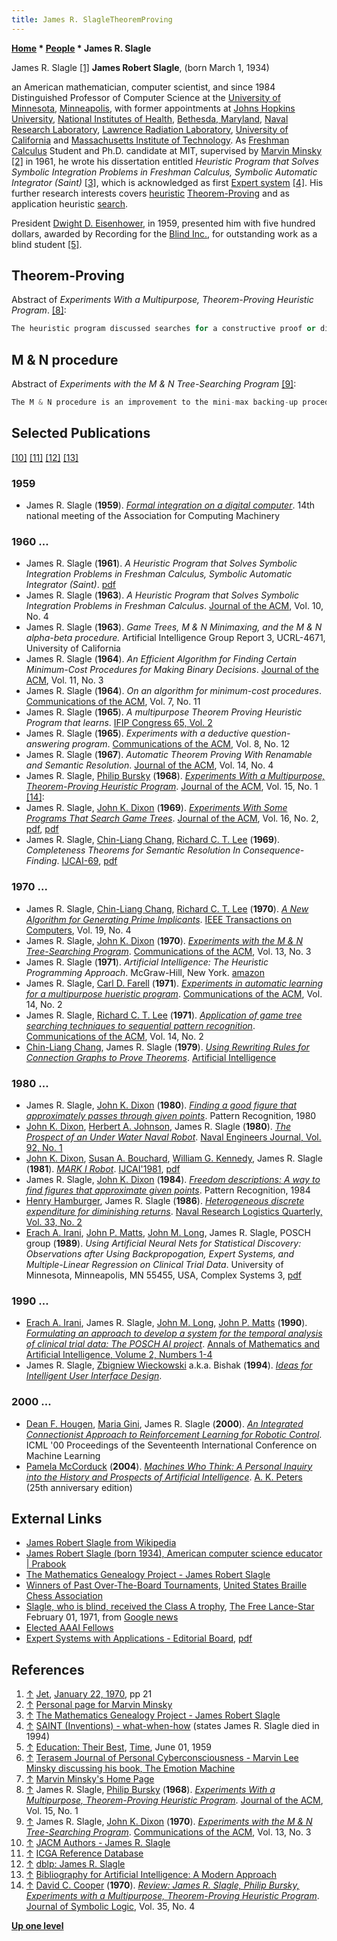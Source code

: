 ```yaml
---
title: James R. SlagleTheoremProving
---
```

**[Home](Home "Home") \* [People](People "People") \* James R. Slagle**



 [](File:Slagle.JPG) James R. Slagle <a id="cite-note-1" href="#cite-ref-1">[1]</a> 
**James Robert Slagle**, (born March 1, 1934)  

an American mathematician, computer scientist, and since 1984 Distinguished Professor of Computer Science at the [University of Minnesota](University_of_Minnesota "University of Minnesota"), [Minneapolis](https://en.wikipedia.org/wiki/Minneapolis), with former appointments at [Johns Hopkins University](https://en.wikipedia.org/wiki/Johns_Hopkins_University), [National Institutes of Health](https://en.wikipedia.org/wiki/National_Institutes_of_Health), [Bethesda, Maryland](https://en.wikipedia.org/wiki/Bethesda,_Maryland), [Naval Research Laboratory](https://en.wikipedia.org/wiki/Naval_Research_Laboratory), [Lawrence Radiation Laboratory](Lawrence_Livermore_National_Laboratory "Lawrence Livermore National Laboratory"), [University of California](https://en.wikipedia.org/wiki/University_of_California) and [Massachusetts Institute of Technology](Massachusetts_Institute_of_Technology "Massachusetts Institute of Technology"). As [Freshman](https://en.wikipedia.org/wiki/Freshman) [Calculus](https://en.wikipedia.org/wiki/Calculus) Student and Ph.D. candidate at MIT, supervised by [Marvin Minsky](Marvin_Minsky "Marvin Minsky") <a id="cite-note-2" href="#cite-ref-2">[2]</a> in 1961, he wrote his dissertation entitled *Heuristic Program that Solves Symbolic Integration Problems in Freshman Calculus, Symbolic Automatic Integrator (Saint)* <a id="cite-note-3" href="#cite-ref-3">[3]</a>, which is acknowledged as first [Expert system](https://en.wikipedia.org/wiki/Expert_system) <a id="cite-note-4" href="#cite-ref-4">[4]</a>. His further research interests covers [heuristic](https://en.wikipedia.org/wiki/Heuristic) [Theorem-Proving](https://en.wikipedia.org/wiki/Automated_theorem_proving) and as application heuristic [search](Search "Search"). 


President [Dwight D. Eisenhower](https://en.wikipedia.org/wiki/Dwight_D._Eisenhower), in 1959, presented him with five hundred dollars, awarded by Recording for the [Blind Inc.](http://www.blindinc.org/), for outstanding work as a blind student <a id="cite-note-5" href="#cite-ref-5">[5]</a>. 



## Theorem-Proving


Abstract of *Experiments With a Multipurpose, Theorem-Proving Heuristic Program*. <a id="cite-note-8" href="#cite-ref-8">[8]</a>:




```C++
The heuristic program discussed searches for a constructive proof or disproof of a given proposition. It uses a search procedure which efficiently selects the seemingly best proposition to work on next. This program is multipurpose in that the domains it can handle are varied. As an initial experiment, the program was given the task of searching for proofs and disproofs of propositions about [Kalah](Kalah "Kalah") end games. Kalah is a two-person game. In another experiment the program, after some modifications, played the game of Kalah. This program was compared with another tree-searching procedure, the [Alpha-Beta](Alpha-Beta "Alpha-Beta") minimax procedure; the results have been encouraging since the program is fast and efficient. Its greatest usefulness is in solving large problems. It is hoped that this program has added one more step toward the goal of eventually obtaining computer programs which can solve intellectually difficult problems.  

```





## M & N procedure


Abstract of *Experiments with the M & N Tree-Searching Program* <a id="cite-note-9" href="#cite-ref-9">[9]</a>:




```C++
The M & N procedure is an improvement to the mini-max backing-up procedure widely used in computer programs for game-playing and other purposes. It is based on the principle that it is desirable to have many options when making decisions in the face of uncertainty. The mini-max procedure assigns to a MAX (MIN) node the value of the highest (lowest) valued successor to that node. The M & N procedure assigns to a MAX (MIN) node some function of the M (N) highest (lowest) valued successors. An M & N procedure was written in LISP to play the game of Kalah, and it was demonstrated that the M & N procedure is significantly superior to the mini-max procedure. The statistical significance of important conclusions is given. Since information on statistical significance has often been lacking in papers on computer experiments in the artificial intelligence field, these experiments can perhaps serve as a model for future work. 

```

## Selected Publications


<a id="cite-note-10" href="#cite-ref-10">[10]</a> <a id="cite-note-11" href="#cite-ref-11">[11]</a> <a id="cite-note-12" href="#cite-ref-12">[12]</a> <a id="cite-note-13" href="#cite-ref-13">[13]</a>



### 1959


* James R. Slagle (**1959**). *[Formal integration on a digital computer](http://portal.acm.org/citation.cfm?id=612201.612245&coll=DL&dl=GUIDE&CFID=27386242&CFTOKEN=68454346)*. 14th national meeting of the Association for Computing Machinery


### 1960 ...


* James R. Slagle (**1961**). *A Heuristic Program that Solves Symbolic Integration Problems in Freshman Calculus, Symbolic Automatic Integrator (Saint)*. [pdf](http://dspace.mit.edu/bitstream/handle/1721.1/11997/31225400.pdf)
* James R. Slagle (**1963**). *A Heuristic Program that Solves Symbolic Integration Problems in Freshman Calculus*. [Journal of the ACM](ACM#Journal "ACM"), Vol. 10, No. 4
* James R. Slagle (**1963**). *Game Trees, M & N Minimaxing, and the M & N alpha-beta procedure.* Artificial Intelligence Group Report 3, UCRL-4671, University of California
* James R. Slagle (**1964**). *An Efficient Algorithm for Finding Certain Minimum-Cost Procedures for Making Binary Decisions*. [Journal of the ACM](ACM#Journal "ACM"), Vol. 11, No. 3
* James R. Slagle (**1964**). *On an algorithm for minimum-cost procedures*. [Communications of the ACM](ACM#Communications "ACM"), Vol. 7, No. 11
* James R. Slagle (**1965**). *A multipurpose Theorem Proving Heuristic Program that learns*. [IFIP Congress 65, Vol. 2](http://www.bibliopolis.com/main/books/caliban_0032271.html)
* James R. Slagle (**1965**). *Experiments with a deductive question-answering program*. [Communications of the ACM](ACM#Communications "ACM"), Vol. 8, No. 12
* James R. Slagle (**1967**). *Automatic Theorem Proving With Renamable and Semantic Resolution*. [Journal of the ACM](ACM#Journal "ACM"), Vol. 14, No. 4
* James R. Slagle, [Philip Bursky](Philip_Bursky "Philip Bursky") (**1968**). *[Experiments With a Multipurpose, Theorem-Proving Heuristic Program](https://dl.acm.org/citation.cfm?id=321444)*. [Journal of the ACM](ACM#Journal "ACM"), Vol. 15, No. 1 <a id="cite-note-14" href="#cite-ref-14">[14]</a>:
* James R. Slagle, [John K. Dixon](John_K._Dixon "John K. Dixon") (**1969**). *[Experiments With Some Programs That Search Game Trees](http://portal.acm.org/citation.cfm?id=321510.321511)*. [Journal of the ACM](ACM#Journal "ACM"), Vol. 16, No. 2, [pdf](http://wiki.cs.pdx.edu/cs542-spring2011/nfp/abmin.pdf), [pdf](http://wiki.cs.pdx.edu/wurzburg2009/nfp/abmin.pdf)
* James R. Slagle, [Chin-Liang Chang](Chin-Liang_Chang "Chin-Liang Chang"), [Richard C. T. Lee](Richard_C._T._Lee "Richard C. T. Lee") (**1969**). *Completeness Theorems for Semantic Resolution In Consequence-Finding*. [IJCAI-69](Conferences#IJCAI "Conferences"), [pdf](http://ijcai.org/Past%20Proceedings/IJCAI-69/PDF/028.pdf)


### 1970 ...


* James R. Slagle, [Chin-Liang Chang](Chin-Liang_Chang "Chin-Liang Chang"), [Richard C. T. Lee](Richard_C._T._Lee "Richard C. T. Lee") (**1970**). *[A New Algorithm for Generating Prime Implicants](http://portal.acm.org/citation.cfm?id=1310139.1310332&coll=DL&dl=GUIDE&CFID=27479742&CFTOKEN=16394760)*. [IEEE Transactions on Computers](https://en.wikipedia.org/wiki/IEEE_Transactions_on_Computers), Vol. 19, No. 4
* James R. Slagle, [John K. Dixon](John_K._Dixon "John K. Dixon") (**1970**). *[Experiments with the M & N Tree-Searching Program](http://portal.acm.org/citation.cfm?id=362052.362054)*. [Communications of the ACM](ACM#Communications "ACM"), Vol. 13, No. 3
 * James R. Slagle (**1971**). *Artificial Intelligence: The Heuristic Programming Approach*. McGraw-Hill, New York. [amazon](http://www.amazon.com/gp/customer-media/product-gallery/0070580057/ref=cm_ciu_pdp_images_all) 
* James R. Slagle, [Carl D. Farell](http://www.informatik.uni-trier.de/~ley/db/indices/a-tree/f/Farrell:Carl_D=.html) (**1971**). *[Experiments in automatic learning for a multipurpose hueristic program](http://portal.acm.org/citation.cfm?id=362515.362560)*. [Communications of the ACM](ACM#Communications "ACM"), Vol. 14, No. 2
* James R. Slagle, [Richard C. T. Lee](Richard_C._T._Lee "Richard C. T. Lee") (**1971**). *[Application of game tree searching techniques to sequential pattern recognition](http://portal.acm.org/citation.cfm?id=362515.362562)*. [Communications of the ACM](ACM#Communications "ACM"), Vol. 14, No. 2
* [Chin-Liang Chang](Chin-Liang_Chang "Chin-Liang Chang"), James R. Slagle (**1979**). *[Using Rewriting Rules for Connection Graphs to Prove Theorems](http://www.sciencedirect.com/science/article/pii/0004370279900158)*. [Artificial Intelligence](Artificial_Intelligence#Journals "Artificial Intelligence")


### 1980 ...


* James R. Slagle, [John K. Dixon](John_K._Dixon "John K. Dixon") (**1980**). *[Finding a good figure that approximately passes through given points](http://www.sciencedirect.com/science/article/pii/0031320380900308)*. Pattern Recognition, 1980
* [John K. Dixon](John_K._Dixon "John K. Dixon"), [Herbert A. Johnson](http://www.law.sc.edu/faculty/johnson/), James R. Slagle (**1980**). *[The Prospect of an Under Water Naval Robot](http://onlinelibrary.wiley.com/doi/10.1111/j.1559-3584.1980.tb03926.x/abstract)*. [Naval Engineers Journal, Vol. 92, No. 1](http://onlinelibrary.wiley.com/doi/10.1111/nej.1980.92.issue-1/issuetoc)
* [John K. Dixon](John_K._Dixon "John K. Dixon"), [Susan A. Bouchard](http://www.informatik.uni-trier.de/~ley/db/indices/a-tree/b/Bouchard:Susan_A=.html), [William G. Kennedy](http://www.informatik.uni-trier.de/~ley/db/indices/a-tree/k/Kennedy:William_G=.html), James R. Slagle (**1981**). *[MARK I Robot](http://portal.acm.org/citation.cfm?id=1623264.1623365)*. [IJCAI'1981](Conferences#IJCAI "Conferences"), [pdf](http://ijcai.org/Past%20Proceedings/IJCAI-81-VOL-2/PDF/101.pdf)
* James R. Slagle, [John K. Dixon](John_K._Dixon "John K. Dixon") (**1984**). *[Freedom descriptions: A way to find figures that approximate given points](http://www.sciencedirect.com/science/article/pii/0031320384900165)*. Pattern Recognition, 1984
* [Henry Hamburger](http://cs.gmu.edu/~henryh/), James R. Slagle (**1986**). *[Heterogeneous discrete expenditure for diminishing returns](http://onlinelibrary.wiley.com/doi/10.1002/nav.3800330204/abstract)*. [Naval Research Logistics Quarterly, Vol. 33, No. 2](http://onlinelibrary.wiley.com/doi/10.1002/nav.v33:2/issuetoc)
* [Erach A. Irani](http://www.informatik.uni-trier.de/~ley/db/indices/a-tree/i/Irani:E=_A=.html), [John P. Matts](http://www.informatik.uni-trier.de/~ley/db/indices/a-tree/m/Matts:John_P=.html), [John M. Long](http://www.informatik.uni-trier.de/~ley/db/indices/a-tree/l/Long:John_M=.html), James R. Slagle, POSCH group (**1989**). *Using Artificial Neural Nets for Statistical Discovery: Observations after Using Backpropogation, Expert Systems, and Multiple-Linear Regression on Clinical Trial Data*. University of Minnesota, Minneapolis, MN 55455, USA, Complex Systems 3, [pdf](http://www.complex-systems.com/pdf/03-3-5.pdf)


### 1990 ...


* [Erach A. Irani](http://www.informatik.uni-trier.de/~ley/db/indices/a-tree/i/Irani:E=_A=.html), James R. Slagle, [John M. Long](http://www.informatik.uni-trier.de/~ley/db/indices/a-tree/l/Long:John_M=.html), [John P. Matts](http://www.informatik.uni-trier.de/~ley/db/indices/a-tree/m/Matts:John_P=.html) (**1990**). *[Formulating an approach to develop a system for the temporal analysis of clinical trial data: The POSCH AI project](http://www.springerlink.com/content/tj1054x2t33r41u5/)*. [Annals of Mathematics and Artificial Intelligence, Volume 2, Numbers 1-4](http://www.springerlink.com/content/1012-2443/)
* James R. Slagle, [Zbigniew Wieckowski](http://wiki.tcl.tk/13) a.k.a. Bishak (**1994**). *[Ideas for Intelligent User Interface Design](http://citeseerx.ist.psu.edu/viewdoc/summary?doi=10.1.1.48.2996)*.


### 2000 ...


* [Dean F. Hougen](http://www.cs.ou.edu/~hougen/), [Maria Gini](http://www-users.cs.umn.edu/~gini/), James R. Slagle (**2000**). *[An Integrated Connectionist Approach to Reinforcement Learning for Robotic Control](http://citeseerx.ist.psu.edu/viewdoc/summary?doi=10.1.1.23.2633)*. ICML '00 Proceedings of the Seventeenth International Conference on Machine Learning
* [Pamela McCorduck](https://en.wikipedia.org/wiki/Pamela_McCorduck) (**2004**). *[Machines Who Think: A Personal Inquiry into the History and Prospects of Artificial Intelligence](Artificial_Intelligence#MachinesWhoThink "Artificial Intelligence")*. [A. K. Peters](https://en.wikipedia.org/wiki/A_K_Peters) (25th anniversary edition)


## External Links


* [James Robert Slagle from Wikipedia](https://en.wikipedia.org/wiki/James_Robert_Slagle)
* [James Robert Slagle (born 1934), American computer science educator | Prabook](http://prabook.com/web/person-view.html?profileId=1659451)
* [The Mathematics Genealogy Project - James Robert Slagle](https://www.genealogy.math.ndsu.nodak.edu/id.php?id=41537)
* [Winners of Past Over-The-Board Tournaments](http://www.americanblindchess.org/potb.htm), [United States Braille Chess Association](http://www.americanblindchess.org/)
* [Slagle, who is blind, received the Class A trophy](http://news.google.com/newspapers?nid=1298&dat=19710201&id=2QsUAAAAIBAJ&sjid=W4oDAAAAIBAJ&pg=5449,3121890), [The Free Lance-Star](https://en.wikipedia.org/wiki/The_Free_Lance%E2%80%93Star) February 01, 1971, from [Google news](http://news.google.com/nwshp)
* [Elected AAAI Fellows](http://www.aaai.org/Awards/fellows-list.php)
* [Expert Systems with Applications - Editorial Board](http://www.elsevier.com/wps/find/journaleditorialboard.cws_home/939/editorialboard), [pdf](http://www.elsevierscitech.com/cfp/cfp_eswa0411.pdf)


## References


1. <a id="cite-ref-1" href="#cite-note-1">↑</a> [Jet](https://en.wikipedia.org/wiki/Jet_%28magazine%29), [January 22, 1970](http://books.google.com/books/about/Jet.html?id=JjkDAAAAMBAJ), pp 21
2. <a id="cite-ref-2" href="#cite-note-2">↑</a> [Personal page for Marvin Minsky](http://web.media.mit.edu/~minsky/people.html)
3. <a id="cite-ref-3" href="#cite-note-3">↑</a> [The Mathematics Genealogy Project - James Robert Slagle](https://www.genealogy.math.ndsu.nodak.edu/id.php?id=41537)
4. <a id="cite-ref-4" href="#cite-note-4">↑</a> [SAINT (Inventions) - what-when-how](http://what-when-how.com/inventions/saint-inventions/) (states James R. Slagle died in 1994)
5. <a id="cite-ref-5" href="#cite-note-5">↑</a> [Education: Their Best](http://www.time.com/time/magazine/article/0,9171,811144,00.html), [Time](https://en.wikipedia.org/wiki/Time_%28magazine%29), June 01, 1959
6. <a id="cite-ref-6" href="#cite-note-6">↑</a> [Terasem Journal of Personal Cyberconsciousness - Marvin Lee Minsky discussing his book, The Emotion Machine](http://www.terasemjournals.org/PCJournal/PC0303/mm1.html)
7. <a id="cite-ref-7" href="#cite-note-7">↑</a> [Marvin Minsky's Home Page](http://web.media.mit.edu/~minsky/)
8. <a id="cite-ref-8" href="#cite-note-8">↑</a> James R. Slagle, [Philip Bursky](Philip_Bursky "Philip Bursky") (**1968**). *[Experiments With a Multipurpose, Theorem-Proving Heuristic Program](https://dl.acm.org/citation.cfm?id=321444)*. [Journal of the ACM](ACM#Journal "ACM"), Vol. 15, No. 1
9. <a id="cite-ref-9" href="#cite-note-9">↑</a> James R. Slagle, [John K. Dixon](John_K._Dixon "John K. Dixon") (**1970**). *[Experiments with the M & N Tree-Searching Program](http://portal.acm.org/citation.cfm?id=362052.362054)*. [Communications of the ACM](ACM#Communications "ACM"), Vol. 13, No. 3
10. <a id="cite-ref-10" href="#cite-note-10">↑</a> [JACM Authors - James R. Slagle](http://projects.csail.mit.edu/jacm/Authors/slaglejamesr.html)
11. <a id="cite-ref-11" href="#cite-note-11">↑</a> [ICGA Reference Database](ICGA_Journal#RefDB "ICGA Journal")
12. <a id="cite-ref-12" href="#cite-note-12">↑</a> [dblp: James R. Slagle](http://www.informatik.uni-trier.de/~ley/pers/hd/s/Slagle:James_R=)
13. <a id="cite-ref-13" href="#cite-note-13">↑</a> [Bibliography for Artificial Intelligence: A Modern Approach](http://www.cs.berkeley.edu/~russell/aima1e/aima-bib.html)
14. <a id="cite-ref-14" href="#cite-note-14">↑</a> [David C. Cooper](https://www.projecteuclid.org/euclid.jsl/1183735759) (**1970**). *[Review: James R. Slagle, Philip Bursky, Experiments with a Multipurpose, Theorem-Proving Heuristic Program](https://projecteuclid.org/DPubS?service=UI&version=1.0&verb=Display&handle=euclid.jsl/1183737432)*. [Journal of Symbolic Logic](https://en.wikipedia.org/wiki/Journal_of_Symbolic_Logic), Vol. 35, No. 4

**[Up one level](Engines "Engines")**







 
